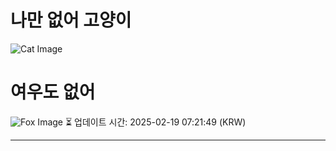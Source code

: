 
# 나만 없어 고양이

![Cat Image](https://cdn2.thecatapi.com/images/9jn.jpg)

# 여우도 없어
![Fox Image](https://randomfox.ca/images/85.jpg)
⏳ 업데이트 시간: 2025-02-19 07:21:49 (KRW)

---
